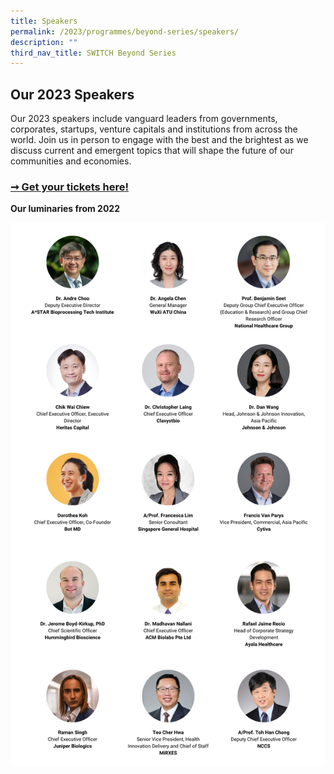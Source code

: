 ```yaml
---
title: Speakers
permalink: /2023/programmes/beyond-series/speakers/
description: ""
third_nav_title: SWITCH Beyond Series
---
```

## Our 2023 Speakers

Our 2023 speakers include vanguard leaders from  governments, corporates, startups, venture capitals and institutions from across the world. Join us in person to engage with the best and the brightest as we discuss current and emergent topics that will shape the future of our communities and economies.

### [➞ Get your tickets here!](/register)

**Our luminaries from 2022**

![SWITCH 2022 Beyond Speakers Highlights](/images/switch_2022_speakers_beyond_highlights_v2.png)
